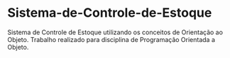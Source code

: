 # Sistema-de-Controle-de-Estoque
Sistema de Controle de Estoque utilizando os conceitos de Orientação ao Objeto. Trabalho realizado para disciplina de Programação Orientada a Objeto.
